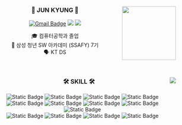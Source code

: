 <div align="center">
  
  <img align="right" height="145px" src="http://mazassumnida.wtf/api/v2/generate_badge?boj=away0419"/>
  
### 👋 JUN KYUNG 👋 
  

  [![Gmail Badge](https://img.shields.io/badge/Gmail-d14836?style=flat-square&logo=Gmail&logoColor=white&link=mailto:away0419@gmail.com)](away0419@gmail.com) <a href="https://www.notion.so/away0419/202ee07b6dfb801f81decf6d9adf77f2?source=copy_link"><img src="https://img.shields.io/badge/Notion-000000?style=flat-square&logo=Notion&logoColor=white"/></a>
 <a href="https://about-ljk.store"><img src="https://img.shields.io/badge/-Portfolio-20C997?style=flat-square&logo=bookstack&logoColor=white&"/></a>

  

  🎓 컴퓨터공학과 졸업  
  🔎 삼성 청년 SW 아카데미 (SSAFY) 7기   
  🗣 KT DS
 

  <br>
 
</div>


<div align="center">
  
  <img align="right"  src="https://github-readme-stats.vercel.app/api/top-langs/?username=away0419&layout=compact&hide=javascript,css,scss,plsql,dockerfile,shell,html&theme=shadow_green&langs_count=8"/>
  
  ### 🛠 SKILL 🛠
 
![Static Badge](https://img.shields.io/badge/java-%23FF7800?style=for-the-badge&logo=java&logoColor=white)
![Static Badge](https://img.shields.io/badge/kotlin-%237F52FF?style=for-the-badge&logo=kotlin&logoColor=white)
![Static Badge](https://img.shields.io/badge/springboot-%236DB33F?style=for-the-badge&logo=springboot&logoColor=white)
![Static Badge](https://img.shields.io/badge/springsecurity-%236DB33F?style=for-the-badge&logo=springsecurity&logoColor=white)
<br>
![Static Badge](https://img.shields.io/badge/jenkins-%23D24939?style=for-the-badge&logo=jenkins&logoColor=white)
![Static Badge](https://img.shields.io/badge/docker-%232496ED?style=for-the-badge&logo=docker&logoColor=white)
![Static Badge](https://img.shields.io/badge/nginx-%23009639?style=for-the-badge&logo=nginx&logoColor=white)
![Static Badge](https://img.shields.io/badge/oracle-%23F80000?style=for-the-badge&logo=oracle&logoColor=white)
![Static Badge](https://img.shields.io/badge/mysql-%234479A1?style=for-the-badge&logo=mysql&logoColor=white)
<br>
![Static Badge](https://img.shields.io/badge/redis-%23DC382D?style=for-the-badge&logo=redis&logoColor=white)
![Static Badge](https://img.shields.io/badge/javascript-%23F7DF1E?style=for-the-badge&logo=javascript&logoColor=white)
![Static Badge](https://img.shields.io/badge/Vue-%234FC08D?style=for-the-badge&logo=vue.js&logoColor=white)
![Static Badge](https://img.shields.io/badge/react-%232599ED?style=for-the-badge&logo=react&logoColor=white)
<br>
 
</div>
